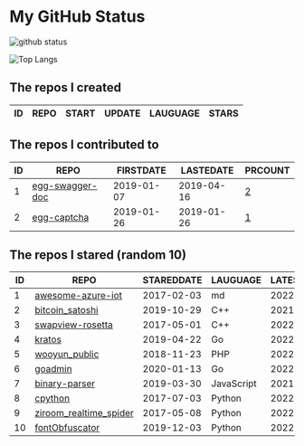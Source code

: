 # My GitHub Status

<img src="https://github-readme-stats-1.yihong0618.vercel.app/api?username=jc-lathander&show_icons=true&&&hide_title=true&count_private=true" alt="github status" />

![Top Langs](https://github-readme-stats-1.yihong0618.vercel.app/api/top-langs/?username=jc-lathander&layout=compact)

<!--START_SECTION:my_github-->
## The repos I created
| ID | REPO | START | UPDATE | LAUGUAGE | STARS |
|----|------|-------|--------|----------|-------|

## The repos I contributed to
| ID |                                REPO                                | FIRSTDATE  | LASTEDATE  |                                          PRCOUNT                                           |
|----|--------------------------------------------------------------------|------------|------------|--------------------------------------------------------------------------------------------|
|  1 | [egg-swagger-doc](https://github.com/Yanshijie-EL/egg-swagger-doc) | 2019-01-07 | 2019-04-16 | [2](https://github.com/Yanshijie-EL/egg-swagger-doc/pulls?q=is%3Apr+author%3Ajc-lathander) |
|  2 | [egg-captcha](https://github.com/Raoul1996/egg-captcha)            | 2019-01-26 | 2019-01-26 | [1](https://github.com/Raoul1996/egg-captcha/pulls?q=is%3Apr+author%3Ajc-lathander)        |

## The repos I stared (random 10)
| ID |                                    REPO                                    | STAREDDATE |  LAUGUAGE  | LATESTUPDATE |
|----|----------------------------------------------------------------------------|------------|------------|--------------|
|  1 | [awesome-azure-iot](https://github.com/formulahendry/awesome-azure-iot)    | 2017-02-03 | md         | 2022-02-13   |
|  2 | [bitcoin_satoshi](https://github.com/brain-zhang/bitcoin_satoshi)          | 2019-10-29 | C++        | 2021-11-14   |
|  3 | [swapview-rosetta](https://github.com/lilydjwg/swapview-rosetta)           | 2017-05-01 | C++        | 2022-02-07   |
|  4 | [kratos](https://github.com/go-kratos/kratos)                              | 2019-04-22 | Go         | 2022-02-22   |
|  5 | [wooyun_public](https://github.com/hanc00l/wooyun_public)                  | 2018-11-23 | PHP        | 2022-02-22   |
|  6 | [goadmin](https://github.com/CrazyRocks/goadmin)                           | 2020-01-13 | Go         | 2022-01-20   |
|  7 | [binary-parser](https://github.com/Ericbla/binary-parser)                  | 2019-03-30 | JavaScript | 2021-09-01   |
|  8 | [cpython](https://github.com/python/cpython)                               | 2017-07-03 | Python     | 2022-02-22   |
|  9 | [ziroom_realtime_spider](https://github.com/facert/ziroom_realtime_spider) | 2017-05-08 | Python     | 2022-02-06   |
| 10 | [fontObfuscator](https://github.com/solarhell/fontObfuscator)              | 2019-12-03 | Python     | 2022-02-07   |

<!--END_SECTION:my_github-->
